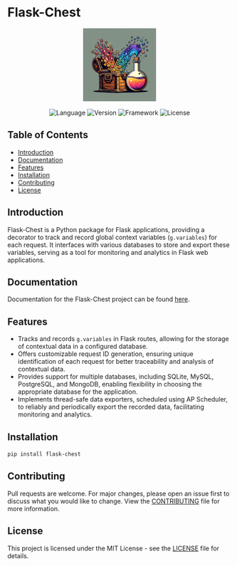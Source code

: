 # Flask-Chest

<center>

![Flask-Chest Icon](/images/flask_chest_README.png)

</center>

<center>

![Language](https://img.shields.io/badge/language-Python-blue.svg)
![Version](https://img.shields.io/badge/version-0.0.10-blue.svg)
![Framework](https://img.shields.io/badge/framework-Flask-orange.svg)
![License](https://img.shields.io/badge/license-MIT-green.svg)

</center>

## Table of Contents
- [Introduction](#introduction)
- [Documentation](#documentation)
- [Features](#features)
- [Installation](#installation)
- [Contributing](#contributing)
- [License](#license)

## Introduction

Flask-Chest is a Python package for Flask applications, providing a decorator to track and record global context variables (`g.variables`) for each request. It interfaces with various databases to store and export these variables, serving as a tool for monitoring and analytics in Flask web applications.

## Documentation
Documentation for the Flask-Chest project can be found [here](https://peter-w-bryant.github.io/Flask-Chest/).

## Features

- Tracks and records `g.variables` in Flask routes, allowing for the storage of contextual data in a configured database.
- Offers customizable request ID generation, ensuring unique identification of each request for better traceability and analysis of contextual data.
- Provides support for multiple databases, including SQLite, MySQL, PostgreSQL, and MongoDB, enabling flexibility in choosing the appropriate database for the application.
- Implements thread-safe data exporters, scheduled using AP Scheduler, to reliably and periodically export the recorded data, facilitating monitoring and analytics.

## Installation

```bash
pip install flask-chest
```

## Contributing
Pull requests are welcome. For major changes, please open an issue first to discuss what you would like to change. View the [CONTRIBUTING](CONTRIBUTING.md) file for more information.

## License
This project is licensed under the MIT License - see the [LICENSE](LICENSE) file for details.
